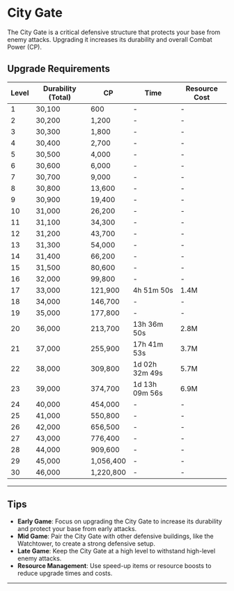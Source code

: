 # City Gate

The City Gate is a critical defensive structure that protects your base from enemy attacks. Upgrading it increases its durability and overall Combat Power (CP).

## Upgrade Requirements

| Level | Durability (Total) | CP       | Time             | Resource Cost      |
|-------|--------------------|----------|------------------|--------------------|
| 1     | 30,100             | 600      | -                | -                  |
| 2     | 30,200             | 1,200    | -                | -                  |
| 3     | 30,300             | 1,800    | -                | -                  |
| 4     | 30,400             | 2,700    | -                | -                  |
| 5     | 30,500             | 4,000    | -                | -                  |
| 6     | 30,600             | 6,000    | -                | -                  |
| 7     | 30,700             | 9,000    | -                | -                  |
| 8     | 30,800             | 13,600   | -                | -                  |
| 9     | 30,900             | 19,400   | -                | -                  |
| 10    | 31,000             | 26,200   | -                | -                  |
| 11    | 31,100             | 34,300   | -                | -                  |
| 12    | 31,200             | 43,700   | -                | -                  |
| 13    | 31,300             | 54,000   | -                | -                  |
| 14    | 31,400             | 66,200   | -                | -                  |
| 15    | 31,500             | 80,600   | -                | -                  |
| 16    | 32,000             | 99,800   | -                | -                  |
| 17    | 33,000             | 121,900  | 4h 51m 50s       | 1.4M               |
| 18    | 34,000             | 146,700  | -                | -                  |
| 19    | 35,000             | 177,800  | -                | -                  |
| 20    | 36,000             | 213,700  | 13h 36m 50s      | 2.8M               |
| 21    | 37,000             | 255,900  | 17h 41m 53s      | 3.7M               |
| 22    | 38,000             | 309,800  | 1d 02h 32m 49s   | 5.7M               |
| 23    | 39,000             | 374,700  | 1d 13h 09m 56s   | 6.9M               |
| 24    | 40,000             | 454,000  | -                | -                  |
| 25    | 41,000             | 550,800  | -                | -                  |
| 26    | 42,000             | 656,500  | -                | -                  |
| 27    | 43,000             | 776,400  | -                | -                  |
| 28    | 44,000             | 909,600  | -                | -                  |
| 29    | 45,000             | 1,056,400| -                | -                  |
| 30    | 46,000             | 1,220,800| -                | -                  |

---

## Tips
- **Early Game**: Focus on upgrading the City Gate to increase its durability and protect your base from early attacks.
- **Mid Game**: Pair the City Gate with other defensive buildings, like the Watchtower, to create a strong defensive setup.
- **Late Game**: Keep the City Gate at a high level to withstand high-level enemy attacks.
- **Resource Management**: Use speed-up items or resource boosts to reduce upgrade times and costs.

---
